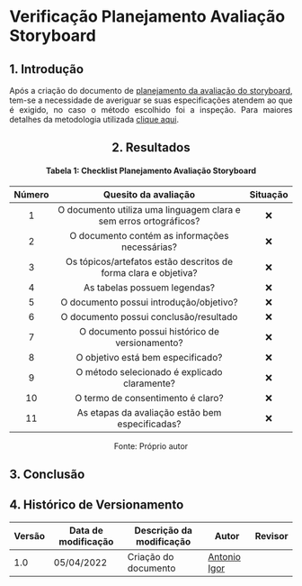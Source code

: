 # Verificação Planejamento Avaliação Storyboard

## 1. Introdução

<p align='justify'>
  Após a criação do documento de <a href="https://interacao-humano-computador.github.io/2021.2-Prefeitura-Verdelandia/documentos/04-Planejamento-Avaliacao-Storyboard-Analise-tarefas/StoryBoard/PlanejamentoAvaliacaoStoryboard/">planejamento da avaliação do storyboard</a>, tem-se a necessidade de averiguar se suas especificações atendem ao que é exigido, no caso o método escolhido foi a inspeção. Para maiores detalhes da metodologia utilizada <a href="INSIRAAQUI">clique aqui</a>.
</p>

<center>

## 2. Resultados

#### Tabela 1: Checklist Planejamento Avaliação Storyboard

| Número | Quesito da avaliação | Situação |
| :----: | :------------------: | :------: |
| 1 | O documento utiliza uma linguagem clara e sem erros ortográficos? | ❌ |
| 2 | O documento contém as informações necessárias?                    | ❌ |
| 3 | Os tópicos/artefatos estão descritos de forma clara e objetiva?   | ❌ |
| 4 | As tabelas possuem legendas?                                      | ❌ |
| 5 | O documento possui introdução/objetivo?                           | ❌ |
| 6 | O documento possui conclusão/resultado                            | ❌ |
| 7 | O documento possui histórico de versionamento?                    | ❌ |
| 8 | O objetivo está bem especificado?                                 | ❌ |
| 9 | O método selecionado é explicado claramente?                      | ❌ |
|10 |	O termo de consentimento é claro?                                 | ❌ |
|11 | As etapas da avaliação estão bem especificadas?                   | ❌ |

<figcaption>Fonte: Próprio autor</figcaption>

</center>

## 3. Conclusão

<p align='justify'>
</p>

## 4. Histórico de Versionamento

|Versão|Data de modificação|Descrição da modificação|Autor|Revisor|
|-|-|-|-|-|
|1.0|05/04/2022| Criação do documento | [Antonio Igor](https://github.com/antonioigorcarvalho) |  |